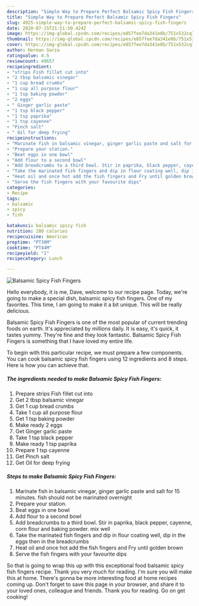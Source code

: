 ```yaml
---
description: "Simple Way to Prepare Perfect Balsamic Spicy Fish Fingers"
title: "Simple Way to Prepare Perfect Balsamic Spicy Fish Fingers"
slug: 4925-simple-way-to-prepare-perfect-balsamic-spicy-fish-fingers
date: 2020-07-15T21:51:50.424Z
image: https://img-global.cpcdn.com/recipes/e857fee7da341e8b/751x532cq70/balsamic-spicy-fish-fingers-recipe-main-photo.jpg
thumbnail: https://img-global.cpcdn.com/recipes/e857fee7da341e8b/751x532cq70/balsamic-spicy-fish-fingers-recipe-main-photo.jpg
cover: https://img-global.cpcdn.com/recipes/e857fee7da341e8b/751x532cq70/balsamic-spicy-fish-fingers-recipe-main-photo.jpg
author: Herman Garza
ratingvalue: 4.5
reviewcount: 49657
recipeingredient:
- "strips Fish fillet cut into"
- "2 tbsp balsamic vinegar"
- "1 cup bread crumbs"
- "1 cup all purpose flour"
- "1 tsp baking powder"
- "2 eggs"
- " Ginger garlic paste"
- "1 tsp black pepper"
- "1 tsp paprika"
- "1 tsp cayenne"
- "Pinch salt"
- " Oil for deep frying"
recipeinstructions:
- "Marinate fish in balsamic vinegar, ginger garlic paste and salt for 15 minutes. fish should not be marinated overnight"
- "Prepare your station."
- "Beat eggs in one bowl"
- "Add flour to a second bowl"
- "Add breadcrumbs to a third bowl. Stir in paprika, black pepper, cayenne, corn flour and baking powder. mix well"
- "Take the marinated fish fingers and dip in flour coating well, dip in the eggs then in the breadcrumbs"
- "Heat oil and once hot add the fish fingers and Fry until golden brown"
- "Serve the fish fingers with your favourite dips"
categories:
- Recipe
tags:
- balsamic
- spicy
- fish

katakunci: balsamic spicy fish 
nutrition: 280 calories
recipecuisine: American
preptime: "PT30M"
cooktime: "PT44M"
recipeyield: "1"
recipecategory: Lunch

---
```



![Balsamic Spicy Fish Fingers](https://img-global.cpcdn.com/recipes/e857fee7da341e8b/751x532cq70/balsamic-spicy-fish-fingers-recipe-main-photo.jpg)

Hello everybody, it is me, Dave, welcome to our recipe page. Today, we're going to make a special dish, balsamic spicy fish fingers. One of my favorites. This time, I am going to make it a bit unique. This will be really delicious.



Balsamic Spicy Fish Fingers is one of the most popular of current trending foods on earth. It's appreciated by millions daily. It is easy, it's quick, it tastes yummy. They're fine and they look fantastic. Balsamic Spicy Fish Fingers is something that I have loved my entire life.


To begin with this particular recipe, we must prepare a few components. You can cook balsamic spicy fish fingers using 12 ingredients and 8 steps. Here is how you can achieve that.

<!--inarticleads1-->

##### The ingredients needed to make Balsamic Spicy Fish Fingers:

1. Prepare strips Fish fillet cut into
1. Get 2 tbsp balsamic vinegar
1. Get 1 cup bread crumbs
1. Take 1 cup all purpose flour
1. Get 1 tsp baking powder
1. Make ready 2 eggs
1. Get  Ginger garlic paste
1. Take 1 tsp black pepper
1. Make ready 1 tsp paprika
1. Prepare 1 tsp cayenne
1. Get Pinch salt
1. Get  Oil for deep frying




<!--inarticleads2-->

##### Steps to make Balsamic Spicy Fish Fingers:

1. Marinate fish in balsamic vinegar, ginger garlic paste and salt for 15 minutes. fish should not be marinated overnight
1. Prepare your station.
1. Beat eggs in one bowl
1. Add flour to a second bowl
1. Add breadcrumbs to a third bowl. Stir in paprika, black pepper, cayenne, corn flour and baking powder. mix well
1. Take the marinated fish fingers and dip in flour coating well, dip in the eggs then in the breadcrumbs
1. Heat oil and once hot add the fish fingers and Fry until golden brown
1. Serve the fish fingers with your favourite dips




So that is going to wrap this up with this exceptional food balsamic spicy fish fingers recipe. Thank you very much for reading. I'm sure you will make this at home. There's gonna be more interesting food at home recipes coming up. Don't forget to save this page in your browser, and share it to your loved ones, colleague and friends. Thank you for reading. Go on get cooking!
